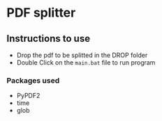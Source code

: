 # PDF splitter

## Instructions to use

- Drop the pdf to be splitted in the DROP folder
- Double Click on the `main.bat` file to run program

### Packages used

- PyPDF2
- time
- glob
